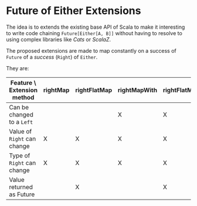 Future of Either Extensions
===

The idea is to extends the existing base API of Scala to make it interesting to write
code chaining `Future[Either[A, B]]` without having to resolve to using complex
libraries like _Cats_ or _ScalaZ_.

The proposed extensions are made to map constantly on a success of `Future` of a _success_ (`Right`) of `Either`.

They are:

| Feature \ Extension method  | rightMap | rightFlatMap | rightMapWith | rightFlatMapWith | rightMapWithPF | rightFlatMapWithPF |
|-----------------------------|----------|--------------|--------------|------------------|----------------|--------------------|
| Can be changed to a `Left`  |          |              | X            | X                | X              | X                  |
| Value of `Right` can change | X        | X            | X            | X                | X              | X                  |
| Type of `Right` can change  | X        | X            | X            | X                |                |                    |
| Value returned as Future    |          | X            |              | X                |                | X                  |

